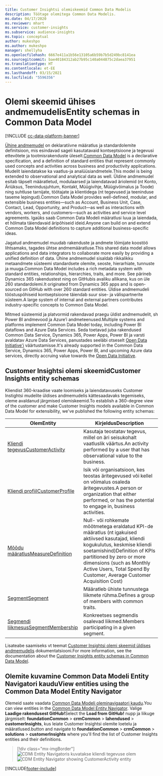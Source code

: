 ```yaml
---
title: Customer Insightsi olemiskeemid Common Data Modelis
description: Töötage olemitega Common Data Modelis.
ms.date: 04/17/2020
ms.reviewer: mhart
ms.service: customer-insights
ms.subservice: audience-insights
ms.topic: conceptual
author: mukeshpo
ms.author: mukeshpo
manager: shellyha
ms.openlocfilehash: 6667e411a1b56e13105a6b59b7b5d249bc8141ea
ms.sourcegitcommit: bae40184312ab27b95c140a044875c2daea37951
ms.translationtype: HT
ms.contentlocale: et-EE
ms.lasthandoff: 03/15/2021
ms.locfileid: "5596356"
---
```

# <a name="entity-schemas-in-common-data-model"></a><span data-ttu-id="468ab-103">Olemi skeemid ühises andmemudelis</span><span class="sxs-lookup"><span data-stu-id="468ab-103">Entity schemas in Common Data Model</span></span>

[!INCLUDE [cc-data-platform-banner](../includes/cc-data-platform-banner.md)]

<span data-ttu-id="468ab-104">[Ühine andmemudel](/common-data-model/) on deklaratiivne määratlus ja standardolemite definitsioon, mis esindavad sageli kasutatavaid kontseptsioone ja tegevusi ettevõtete ja tootmisrakenduste üleselt.</span><span class="sxs-lookup"><span data-stu-id="468ab-104">[Common Data Model](/common-data-model/) is a declarative specification, and a definition of standard entities that represent commonly used concepts and activities across business and productivity applications.</span></span> <span data-ttu-id="468ab-105">Mudelit laiendatakse ka vaatlus-ja analüüsiandmetele.</span><span class="sxs-lookup"><span data-stu-id="468ab-105">This model is being extended to observational and analytical data as well.</span></span> <span data-ttu-id="468ab-106">Üldine andmemudel esitab täpselt määratletud, modulaarsed ja laiendatavad äriolemid (nt Konto, Äriüksus, Teenindusjuhtum, Kontakt, Müügivihje, Müügivõimalus ja Toode) ning suhtluse tarnijate, töötajate ja klientidega (nt tegevused ja teeninduse taseme lepingud).</span><span class="sxs-lookup"><span data-stu-id="468ab-106">Common Data Model provides well-defined, modular, and extensible business entities—such as Account, Business Unit, Case, Contact, Lead, Opportunity, and Product—as well as interactions with vendors, workers, and customers—such as activities and service level agreements.</span></span> <span data-ttu-id="468ab-107">Igaüks saab Common Data Modeli määratlusi luua ja laiendada, et hõlmata täiendavaid äripõhiseid ideid.</span><span class="sxs-lookup"><span data-stu-id="468ab-107">Anyone can build on and extend Common Data Model definitions to capture additional business-specific ideas.</span></span>

<span data-ttu-id="468ab-108">Jagatud andmemudel muudab rakenduste ja andmete lõimijate koostöö lihtsamaks, tagades ühtse andmemääratluse.</span><span class="sxs-lookup"><span data-stu-id="468ab-108">This shared data model allows applications and data integrators to collaborate more easily by providing a unified definition of data.</span></span> <span data-ttu-id="468ab-109">Ühine andmemudel sisaldab rikkalikku metaandmete süsteemi standardsete olemite, seoste, hierarhiate, tunnuste ja muuga.</span><span class="sxs-lookup"><span data-stu-id="468ab-109">Common Data Model includes a rich metadata system with standard entities, relationships, hierarchies, traits, and more.</span></span> <span data-ttu-id="468ab-110">See pärineb Dynamics 365 rakendustest ning on GitHubis avaliku allikana, kus on üle 260 standardolemi.</span><span class="sxs-lookup"><span data-stu-id="468ab-110">It originated from Dynamics 365 apps and is open-sourced on GitHub with over 260 standard entities.</span></span> <span data-ttu-id="468ab-111">Üldise andmemudeli tööstuspõhiseid kontseptsioone täiendab suur sise- ja välispartnerite süsteem.</span><span class="sxs-lookup"><span data-stu-id="468ab-111">A large system of internal and external partners contributes industry-specific concepts to Common Data Model.</span></span>

<span data-ttu-id="468ab-112">Mitmed süsteemid ja platvormid rakendavad praegu üldist andmemudelit, sh Power BI andmevood ja Azure’i andmeteenused.</span><span class="sxs-lookup"><span data-stu-id="468ab-112">Multiple systems and platforms implement Common Data Model today, including Power BI dataflows and Azure Data Services.</span></span> <span data-ttu-id="468ab-113">Seda toetavad juba rakendused Common Data Service, Dynamics 365, Power Apps, Power BI ja varsti avaldatav Azure Data Services, panustades seeläbi otseselt [Open Data Initiative'i](https://www.microsoft.com/open-data-initiative) väärtustamisse.</span><span class="sxs-lookup"><span data-stu-id="468ab-113">It's already supported in the Common Data Service, Dynamics 365, Power Apps, Power BI, and upcoming Azure data services, directly accruing value towards the [Open Data Initiative](https://www.microsoft.com/open-data-initiative).</span></span>

## <a name="customer-insights-entity-schemas"></a><span data-ttu-id="468ab-114">Customer Insightsi olemi skeemid</span><span class="sxs-lookup"><span data-stu-id="468ab-114">Customer Insights entity schemas</span></span>

<span data-ttu-id="468ab-115">Kliendist 360-kraadise vaate loomiseks ja laiendatavuseks Customer Instightsi mudelite üldises andmemudelis kättesaadavaks tegemiseks, oleme avaldanud järgmised olemiskeemid.</span><span class="sxs-lookup"><span data-stu-id="468ab-115">To establish a 360-degree view of the customer and make Customer Insights models available in Common Data Model for extensibility, we've published the following entity schemas:</span></span>

| <span data-ttu-id="468ab-116">Olem</span><span class="sxs-lookup"><span data-stu-id="468ab-116">Entity</span></span> | <span data-ttu-id="468ab-117">Kirjeldus</span><span class="sxs-lookup"><span data-stu-id="468ab-117">Description</span></span> |
|---------|---------|
|[<span data-ttu-id="468ab-118">Kliendi tegevus</span><span class="sxs-lookup"><span data-stu-id="468ab-118">CustomerActivity</span></span>](/common-data-model/schema/core/applicationcommon/foundationcommon/crmcommon/solutions/customerinsights/customeractivity) | <span data-ttu-id="468ab-119">Kasutaja teostatav tegevus, millel on äri seisukohalt vaatluslik väärtus.</span><span class="sxs-lookup"><span data-stu-id="468ab-119">An activity performed by a user that has observational value to the business.</span></span> |
|[<span data-ttu-id="468ab-120">Kliendi profiil</span><span class="sxs-lookup"><span data-stu-id="468ab-120">CustomerProfile</span></span>](/common-data-model/schema/core/applicationcommon/foundationcommon/crmcommon/solutions/customerinsights/customerprofile) | <span data-ttu-id="468ab-121">Isik või organisatsioon, kes teostas äritegevused või kellel on võimalus osaleda äritegevustes.</span><span class="sxs-lookup"><span data-stu-id="468ab-121">A person or organization that either performed, or has the potential to engage in, business activities.</span></span> |
|[<span data-ttu-id="468ab-122">Mõõdu määratlus</span><span class="sxs-lookup"><span data-stu-id="468ab-122">MeasureDefinition</span></span>](/common-data-model/schema/core/applicationcommon/foundationcommon/crmcommon/solutions/customerinsights/measuredefinition) | <span data-ttu-id="468ab-123">Null- või rohkemate mõõtmetega eraldatud KPI-de määratlus (nt igakuised aktiivsed kasutajad, kliendi kogukulutus, keskmise kliendi soetamishind)</span><span class="sxs-lookup"><span data-stu-id="468ab-123">Definition of KPIs partitioned by zero or more dimensions (such as Monthly Active Users, Total Spend By Customer, Average Customer Acquisition Cost)</span></span> |
|[<span data-ttu-id="468ab-124">Segment</span><span class="sxs-lookup"><span data-stu-id="468ab-124">Segment</span></span>](/common-data-model/schema/core/applicationcommon/foundationcommon/crmcommon/solutions/customerinsights/segment) | <span data-ttu-id="468ab-125">Määratleb ühiste tunnustega liikmete rühma.</span><span class="sxs-lookup"><span data-stu-id="468ab-125">Defines a group of members with common traits.</span></span> |
|[<span data-ttu-id="468ab-126">Segmendi liikmesus</span><span class="sxs-lookup"><span data-stu-id="468ab-126">SegmentMembership</span></span>](/common-data-model/schema/core/applicationcommon/foundationcommon/crmcommon/solutions/customerinsights/segmentmembership) | <span data-ttu-id="468ab-127">Konkreetses segmendis osalevad liikmed.</span><span class="sxs-lookup"><span data-stu-id="468ab-127">Members participating in a given segment.</span></span> |

<span data-ttu-id="468ab-128">Lisateabe saamiseks vt teemat [Customer Insightsi olemi skeemid üldises andmemudelis](/common-data-model/schema/core/applicationcommon/foundationcommon/crmcommon/solutions/customerinsights/overview) dokumentatsiooni.</span><span class="sxs-lookup"><span data-stu-id="468ab-128">For more information, see the documentation about the [Customer Insights entity schemas in Common Data Model](/common-data-model/schema/core/applicationcommon/foundationcommon/crmcommon/solutions/customerinsights/overview).</span></span>

## <a name="view-entities-using-the-common-data-model-entity-navigator"></a><span data-ttu-id="468ab-129">Olemite kuvamine Common Data Modeli Entity Navigatori kaudu</span><span class="sxs-lookup"><span data-stu-id="468ab-129">View entities using the Common Data Model Entity Navigator</span></span>

<span data-ttu-id="468ab-130">Olemeid saate vaadata [Common Data Modeli oleminavigaatori kaudu](https://microsoft.github.io/CDM/).</span><span class="sxs-lookup"><span data-stu-id="468ab-130">You can view entities in the [Common Data Model Entity Navigator](https://microsoft.github.io/CDM/).</span></span> <span data-ttu-id="468ab-131">Valige **Laadige rakendusest GitHub!**</span><span class="sxs-lookup"><span data-stu-id="468ab-131">Select the **Load from GitHub!**</span></span> <span data-ttu-id="468ab-132">nupp ja liikuge järgmiselt: **foundationCommon** > **crmCommon** > **lahendused** > **customerInsights**, kus leiate Customer Insightsi olemite loetelu ja määratlused.</span><span class="sxs-lookup"><span data-stu-id="468ab-132">button and navigate to **foundationCommon** > **crmCommon** > **solutions** > **customerInsights** where you'll find the list of Customer Insights entities and their definitions.</span></span>
> [!div class="mx-imgBorder"]
> <span data-ttu-id="468ab-133">![CDMi Entity Navigatoris kuvatakse kliendi tegevuse olem](media/CDM-entity-navigator.png "CDMi Entity Navigatoris kuvatakse kliendi tegevuse olem")</span><span class="sxs-lookup"><span data-stu-id="468ab-133">![CDM Entity Navigator showing CustomerActivity entity](media/CDM-entity-navigator.png "CDM Entity Navigator showing CustomerActivity entity")</span></span>


[!INCLUDE[footer-include](../includes/footer-banner.md)]